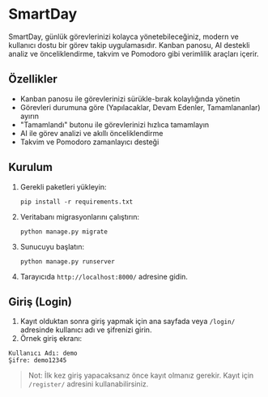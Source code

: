 # SmartDay

SmartDay, günlük görevlerinizi kolayca yönetebileceğiniz, modern ve kullanıcı dostu bir görev takip uygulamasıdır. Kanban panosu, AI destekli analiz ve önceliklendirme, takvim ve Pomodoro gibi verimlilik araçları içerir.

## Özellikler
- Kanban panosu ile görevlerinizi sürükle-bırak kolaylığında yönetin
- Görevleri durumuna göre (Yapılacaklar, Devam Edenler, Tamamlananlar) ayırın
- "Tamamlandı" butonu ile görevlerinizi hızlıca tamamlayın
- AI ile görev analizi ve akıllı önceliklendirme
- Takvim ve Pomodoro zamanlayıcı desteği

## Kurulum
1. Gerekli paketleri yükleyin:
   ```
   pip install -r requirements.txt
   ```
2. Veritabanı migrasyonlarını çalıştırın:
   ```
   python manage.py migrate
   ```
3. Sunucuyu başlatın:
   ```
   python manage.py runserver
   ```
4. Tarayıcıda `http://localhost:8000/` adresine gidin.

## Giriş (Login)

1. Kayıt olduktan sonra giriş yapmak için ana sayfada veya `/login/` adresinde kullanıcı adı ve şifrenizi girin.
2. Örnek giriş ekranı:

```
Kullanıcı Adı: demo
Şifre: demo12345
```

> Not: İlk kez giriş yapacaksanız önce kayıt olmanız gerekir. Kayıt için `/register/` adresini kullanabilirsiniz.
